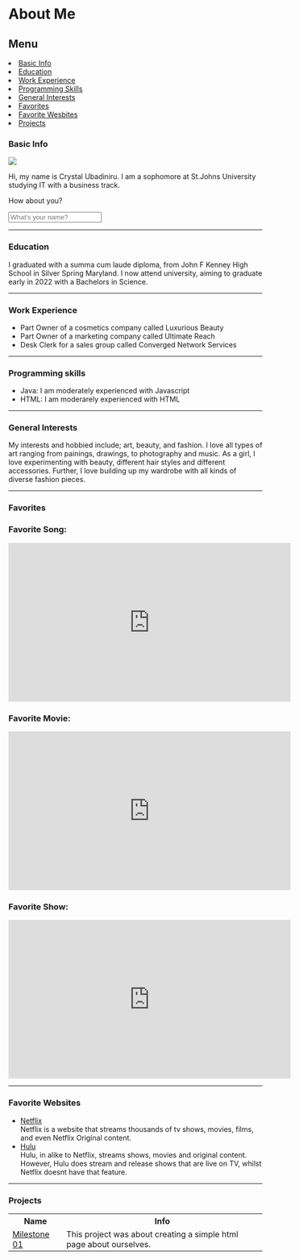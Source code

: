 # About Me
<html>

<h2> Menu </h2>
<li> <a href="#basic_info"> Basic Info </a></li> 
<li> <a href="#edu_cation"> Education </a></li>
<li> <a href="#work"> Work Experience </a></li> 
<li> <a href="#skills"> Programming Skills </a></li>
<li> <a href="#interests"> General Interests </a></li>
<li> <a href="#favorites"> Favorites </a></li>
<li> <a href="#website"> Favorite Wesbites </a></li>
<li> <a href="#proj"> Projects </a></li>





<div id= "basic info">
  <h3> Basic Info</h3>
 <img src="https://brandingandbuzzing.com/wp-content/uploads/2018/11/Lisa-Bitmoji.png">
 <p> Hi, my name is Crystal Ubadiniru. I am a sophomore at St.Johns University studying IT with a business track.</p>
  <p> How about you?</p>
  
  <form>  
      <div>
      <input type= "text" placeholder= "What's your name?" name="name_field">
      </div>
    

  
   <hr>
  <div id= "Edu_cation">
  <h3> Education</h3>
 <p> I graduated with a summa cum laude diploma, from John F Kenney High School in Silver Spring Maryland. I now attend university, aiming to graduate early in 2022 with a Bachelors in Science.</p>
  </div>
  <hr>

  <div id= "work">
  <h3> Work Experience</h3>
    <ul> <li> Part Owner of a cosmetics company called Luxurious Beauty</li>
      <li> Part Owner of a marketing company called Ultimate Reach</li>
      <li> Desk Clerk for a sales group called Converged Network Services </li>
      
 </ul>
     </div> 
      <hr>
  <div id= "skills">
  <h3> Programming skills</h3>
  <ul> <li> Java: I am moderately experienced with Javascript </li>
    <li> HTML: I am moderarely experienced with HTML </li>
  </ul>
  </div>
   <hr>
  <div id= "interests">
  <h3> General Interests</h3>
  <p> My interests and hobbied include; art, beauty, and fashion. I love all types of art ranging from painings, drawings, to photography and music. As a girl, I love experimenting with beauty, different hair styles and different accessories. Further, I love building up my wardrobe with all kinds of diverse fashion pieces. </p>
  </div>
   <hr>
  <div id= "favorites">
  <h3> Favorites</h3>
 
 <h3> Favorite Song: </h3>
 
<iframe width="560" height="315" src="https://www.youtube.com/embed/Djf9es4rnXY" frameborder="0" allow="accelerometer; autoplay; clipboard-write; encrypted-media; gyroscope; picture-in-picture" allowfullscreen></iframe>

<h3> Favorite Movie: </h3>

<iframe width="560" height="315" src="https://www.youtube.com/embed/dcUOO4Itgmw" frameborder="0" allow="accelerometer; autoplay; clipboard-write; encrypted-media; gyroscope; picture-in-picture" allowfullscreen></iframe>

<h3>Favorite Show: </h3>

<iframe width="560" height="315" src="https://www.youtube.com/embed/XkTP1QTRWDA" frameborder="0" allow="accelerometer; autoplay; clipboard-write; encrypted-media; gyroscope; picture-in-picture" allowfullscreen></iframe>

  </div>   
   <hr>
  <div id= "website">
  <h3> Favorite Websites</h3>
  
 <ul>
<li>  <a href="https://www.netflix.com/browse" target="_blank"> Netflix</a></li> Netflix is a website that streams thousands of tv shows, movies, films, and even Netflix Original content.
  <li>  <a href="https://www.hulu.com/hub/home" target="_blank"> Hulu </a></li>Hulu, in alike to Netflix, streams shows, movies and original content. However, Hulu does stream and release shows that are live on TV, whilst Netflix doesnt have that feature.
  
  </ul>
  </div>
  
   <hr>

<div id= "proj">
  <h3> Projects</h3>
  <table>
    <tr>
      <th> Name</th>
      <th> Info</th>
    </tr>
    <tr>
    <td> <a href="https://crystalubadiniru.github.io/milestone/" target="_blank"> Milestone 01 </td>
    <td> This project was about creating a simple html page about ourselves. </td>
 <tr>
 </table>
 

</html>
